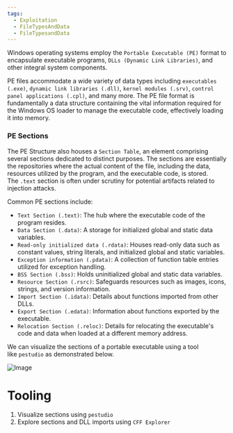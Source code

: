 ```yaml
---
tags:
  - Exploitation
  - FileTypesAndData
  - FileTypesandData
---
```


Windows operating systems employ the `Portable Executable (PE)` format to encapsulate executable programs, `DLLs (Dynamic Link Libraries)`, and other integral system components.

PE files accommodate a wide variety of data types including `executables (.exe)`, `dynamic link libraries (.dll)`, `kernel modules (.srv)`, `control panel applications (.cpl)`, and many more. The PE file format is fundamentally a data structure containing the vital information required for the Windows OS loader to manage the executable code, effectively loading it into memory.

### PE Sections

The PE Structure also houses a `Section Table`, an element comprising several sections dedicated to distinct purposes. The sections are essentially the repositories where the actual content of the file, including the data, resources utilized by the program, and the executable code, is stored. The `.text` section is often under scrutiny for potential artifacts related to injection attacks.

Common PE sections include:

- `Text Section (.text)`: The hub where the executable code of the program resides.
- `Data Section (.data)`: A storage for initialized global and static data variables.
- `Read-only initialized data (.rdata)`: Houses read-only data such as constant values, string literals, and initialized global and static variables.
- `Exception information (.pdata)`: A collection of function table entries utilized for exception handling.
- `BSS Section (.bss)`: Holds uninitialized global and static data variables.
- `Resource Section (.rsrc)`: Safeguards resources such as images, icons, strings, and version information.
- `Import Section (.idata)`: Details about functions imported from other DLLs.
- `Export Section (.edata)`: Information about functions exported by the executable.
- `Relocation Section (.reloc)`: Details for relocating the executable's code and data when loaded at a different memory address.

We can visualize the sections of a portable executable using a tool like `pestudio` as demonstrated below.

![Image](https://academy.hackthebox.com/storage/modules/227/pe_sections.png)

# Tooling

1. Visualize sections using `pestudio`
2. Explore sections and DLL imports using `CFF Explorer`